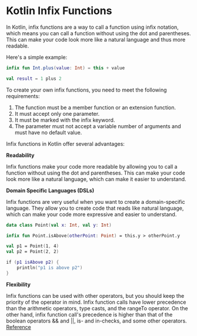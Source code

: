 # Kotlin Infix Functions

In Kotlin, infix functions are a way to call a function using infix notation, which means you can call a function
without using the dot and parentheses. This can make your code look more like a natural language and thus more readable.

Here's a simple example:

```kotlin
infix fun Int.plus(value: Int) = this + value

val result = 1 plus 2
```

To create your own infix functions, you need to meet the following requirements:

1. The function must be a member function or an extension function.
2. It must accept only one parameter.
3. It must be marked with the infix keyword.
4. The parameter must not accept a variable number of arguments and must have no default value.

Infix functions in Kotlin offer several advantages:

**Readability**

Infix functions make your code more readable by allowing you to call a function without using the dot and
parentheses. This can make your code look more like a natural language, which can make it easier to understand.

**Domain Specific Languages (DSLs)**

Infix functions are very useful when you want to create a domain-specific language. They allow you to create code that
reads like natural language, which can make your code more expressive and easier to understand.

```kotlin
data class Point(val x: Int, val y: Int)

infix fun Point.isAbove(otherPoint: Point) = this.y > otherPoint.y

val p1 = Point(1, 4)
val p2 = Point(2, 2)

if (p1 isAbove p2) {
    println("p1 is above p2")
}
```

**Flexibility**

Infix functions can be used with other operators, but you should keep the priority of the operator in mind. Infix
function calls have lower precedence than the arithmetic operators, type casts, and the rangeTo operator. On the other
hand, infix function call's precedence is higher than that of the boolean operators && and ||, is- and in-checks, and
some other operators. [Reference](https://kotlinlang.org/docs/functions.html#function-scope:~:text=Infix%20function%20calls%20have%20lower%20precedence%20than%20arithmetic%20operators)
